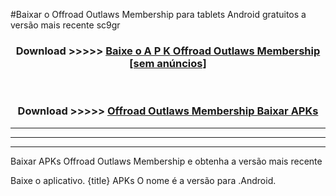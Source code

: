 #Baixar o Offroad Outlaws Membership   para tablets Android gratuitos a versão mais recente sc9gr


<div align="center">
<h3>Download >>>>> <a href="https://pt-web.web.app/?pt= Offroad Outlaws Membership ">Baixe o A P K Offroad Outlaws Membership  [sem anúncios]</a></h3><br>

<h3>Download >>>>> <a href="https://pt-web.web.app/?pt= Offroad Outlaws Membership ">Offroad Outlaws Membership  Baixar APKs</a></h3>
</div>

----------------------------------------------------------

----------------------------------------------------------

----------------------------------------------------------

Baixar APKs Offroad Outlaws Membership  e obtenha a versão mais recente

Baixe o aplicativo. {title} APKs O nome é a versão para .Android.


